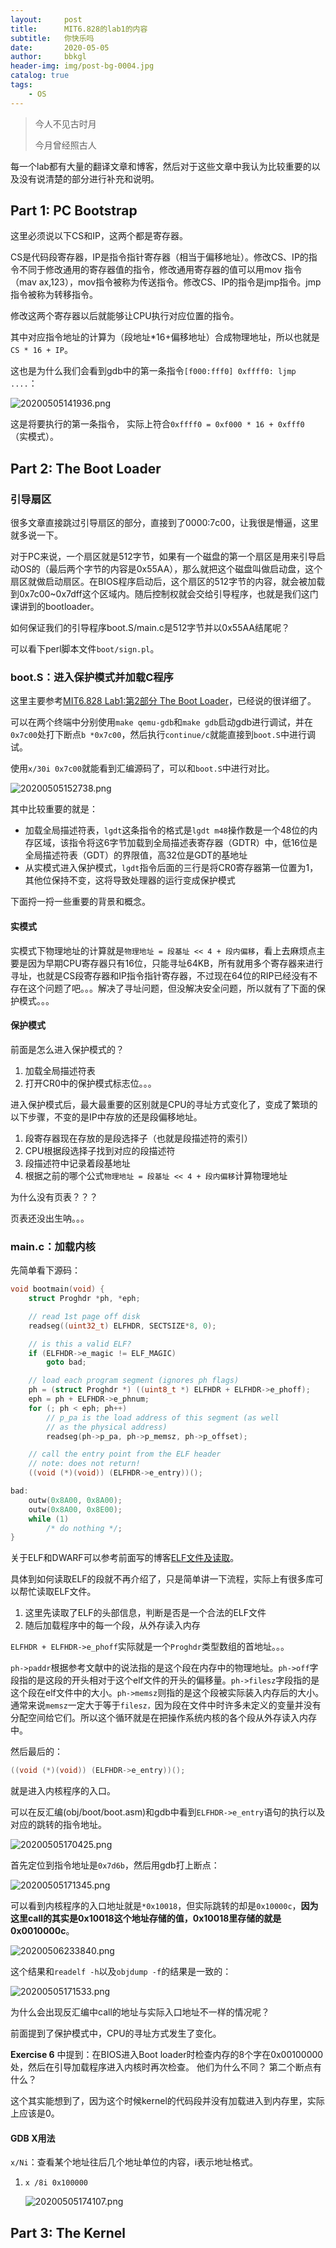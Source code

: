 ```yaml
---
layout:     post
title:      MIT6.828的lab1的内容
subtitle:   你快乐吗
date:       2020-05-05
author:     bbkgl
header-img: img/post-bg-0004.jpg
catalog: true
tags:
    - OS
---
```


>今人不见古时月
>
>今月曾经照古人

每一个lab都有大量的翻译文章和博客，然后对于这些文章中我认为比较重要的以及没有说清楚的部分进行补充和说明。

## Part 1: PC Bootstrap

这里必须说以下CS和IP，这两个都是寄存器。

CS是代码段寄存器，IP是指令指针寄存器（相当于偏移地址）。修改CS、IP的指令不同于修改通用的寄存器值的指令，修改通用寄存器的值可以用mov 指令（mav ax,123），mov指令被称为传送指令。修改CS、IP的指令是jmp指令。jmp指令被称为转移指令。

修改这两个寄存器以后就能够让CPU执行对应位置的指令。

其中对应指令地址的计算为（段地址*16+偏移地址）合成物理地址，所以也就是`CS * 16 + IP`。

这也是为什么我们会看到gdb中的第一条指令`[f000:fff0] 0xffff0: ljmp ....`：

![20200505141936.png](https://raw.githubusercontent.com/bbkglpic/picpic/master/img/20200505141936.png)

这是将要执行的第一条指令， 实际上符合`0xffff0 = 0xf000 * 16 + 0xfff0 `（实模式）。

## Part 2: The Boot Loader

### 引导扇区

很多文章直接跳过引导扇区的部分，直接到了0000:7c00，让我很是懵逼，这里就多说一下。

对于PC来说，一个扇区就是512字节，如果有一个磁盘的第一个扇区是用来引导启动OS的（最后两个字节的内容是0x55AA），那么就把这个磁盘叫做启动盘，这个扇区就做启动扇区。在BIOS程序启动后，这个扇区的512字节的内容，就会被加载到0x7c00~0x7dff这个区域内。随后控制权就会交给引导程序，也就是我们这门课讲到的bootloader。

如何保证我们的引导程序boot.S/main.c是512字节并以0x55AA结尾呢？

可以看下perl脚本文件`boot/sign.pl`。

### boot.S：进入保护模式并加载C程序

这里主要参考[MIT6.828 Lab1:第2部分 The Boot Loader](<https://blog.csdn.net/bysui/article/details/51453329>)，已经说的很详细了。

可以在两个终端中分别使用`make qemu-gdb`和`make gdb`启动gdb进行调试，并在`0x7c00`处打下断点`b *0x7c00`，然后执行`continue/c`就能直接到`boot.S`中进行调试。

使用`x/30i 0x7c00`就能看到汇编源码了，可以和`boot.S`中进行对比。

![20200505152738.png](https://raw.githubusercontent.com/bbkglpic/picpic/master/img/20200505152738.png)

其中比较重要的就是：

- 加载全局描述符表，`lgdt`这条指令的格式是`lgdt m48`操作数是一个48位的内存区域，该指令将这6字节加载到全局描述表寄存器（GDTR）中，低16位是全局描述符表（GDT）的界限值，高32位是GDT的基地址
- 从实模式进入保护模式，`lgdt`指令后面的三行是将CR0寄存器第一位置为1，其他位保持不变，这将导致处理器的运行变成保护模式

下面捋一捋一些重要的背景和概念。

#### 实模式

实模式下物理地址的计算就是`物理地址 = 段基址 << 4 + 段内偏移`，看上去麻烦点主要是因为早期CPU寄存器只有16位，只能寻址64KB，所有就用多个寄存器来进行寻址，也就是CS段寄存器和IP指令指针寄存器，不过现在64位的RIP已经没有不存在这个问题了吧。。。解决了寻址问题，但没解决安全问题，所以就有了下面的保护模式。。。

#### 保护模式

前面是怎么进入保护模式的？

1. 加载全局描述符表
2. 打开CR0中的保护模式标志位。。。

进入保护模式后，最大最重要的区别就是CPU的寻址方式变化了，变成了繁琐的以下步骤，不变的是IP中存放的还是段偏移地址。

1. 段寄存器现在存放的是段选择子（也就是段描述符的索引）
2. CPU根据段选择子找到对应的段描述符
3. 段描述符中记录着段基地址
4. 根据之前的哪个公式`物理地址 = 段基址 << 4 + 段内偏移`计算物理地址

为什么没有页表？？？

页表还没出生呐。。。

### main.c：加载内核

先简单看下源码：

```cpp
void bootmain(void) {
	struct Proghdr *ph, *eph;

	// read 1st page off disk
	readseg((uint32_t) ELFHDR, SECTSIZE*8, 0);

	// is this a valid ELF?
	if (ELFHDR->e_magic != ELF_MAGIC)
		goto bad;

	// load each program segment (ignores ph flags)
	ph = (struct Proghdr *) ((uint8_t *) ELFHDR + ELFHDR->e_phoff);
	eph = ph + ELFHDR->e_phnum;
	for (; ph < eph; ph++)
		// p_pa is the load address of this segment (as well
		// as the physical address)
		readseg(ph->p_pa, ph->p_memsz, ph->p_offset);

	// call the entry point from the ELF header
	// note: does not return!
	((void (*)(void)) (ELFHDR->e_entry))();

bad:
	outw(0x8A00, 0x8A00);
	outw(0x8A00, 0x8E00);
	while (1)
		/* do nothing */;
}
```

关于ELF和DWARF可以参考前面写的博客[ELF文件及读取](<https://bbkgl.github.io/2020/01/06/elf%E6%96%87%E4%BB%B6%E5%92%8C%E8%AF%BB%E5%8F%96elf%E4%BF%A1%E6%81%AF/>)。

具体到如何读取ELF的段就不再介绍了，只是简单讲一下流程，实际上有很多库可以帮忙读取ELF文件。

1. 这里先读取了ELF的头部信息，判断是否是一个合法的ELF文件
2. 随后加载程序中的每一个段，从外存读入内存

`ELFHDR + ELFHDR->e_phoff`实际就是一个`Proghdr`类型数组的首地址。。。

`ph->paddr`根据参考文献中的说法指的是这个段在内存中的物理地址。`ph->off`字段指的是这段的开头相对于这个elf文件的开头的偏移量。`ph->filesz`字段指的是这个段在elf文件中的大小。`ph->memsz`则指的是这个段被实际装入内存后的大小。通常来说`memsz`一定大于等于`filesz，`因为段在文件中时许多未定义的变量并没有分配空间给它们。所以这个循环就是在把操作系统内核的各个段从外存读入内存中。

然后最后的：

```cpp
((void (*)(void)) (ELFHDR->e_entry))();
```

就是进入内核程序的入口。

可以在反汇编(obj/boot/boot.asm)和gdb中看到`ELFHDR->e_entry`语句的执行以及对应的跳转的指令地址。

![20200505170425.png](https://raw.githubusercontent.com/bbkglpic/picpic/master/img/20200505170425.png)

首先定位到指令地址是`0x7d6b`，然后用gdb打上断点：

![20200505171345.png](https://raw.githubusercontent.com/bbkglpic/picpic/master/img/20200505171345.png)

可以看到内核程序的入口地址就是`*0x10018`，但实际跳转的却是`0x10000c`，**因为这里call的其实是0x10018这个地址存储的值，0x10018里存储的就是0x0010000c**。

![20200506233840.png](https://raw.githubusercontent.com/bbkglpic/picpic/master/img/20200506233840.png)

这个结果和`readelf -h`以及`objdump -f`的结果是一致的：

![20200505171533.png](https://raw.githubusercontent.com/bbkglpic/picpic/master/img/20200505171533.png)

为什么会出现反汇编中call的地址与实际入口地址不一样的情况呢？

前面提到了保护模式中，CPU的寻址方式发生了变化。

**Exercise 6** 中提到：在BIOS进入Boot loader时检查内存的8个字在0x00100000处，然后在引导加载程序进入内核时再次检查。 他们为什么不同？ 第二个断点有什么？

这个其实能想到了，因为这个时候kernel的代码段并没有加载进入到内存里，实际上应该是0。

#### GDB X用法

`x/Ni`：查看某个地址往后几个地址单位的内容，i表示地址格式。

1. `x /8i 0x100000`

   ![20200505174107.png](https://raw.githubusercontent.com/bbkglpic/picpic/master/img/20200505174107.png)

## Part 3: The Kernel

